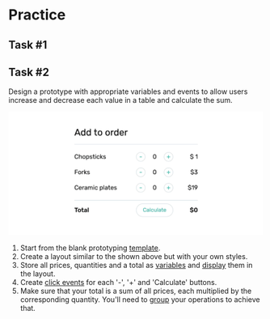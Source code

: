 # Practice

## Task #1

## Task #2

Design a prototype with appropriate variables and events to allow users increase and decrease each value in a table and calculate the sum.

![Order demo](./media/order.gif)

1. Start from the blank prototyping [template](./../Setup/template.md#final-template).
2. Create a layout similar to the shown above but with your own styles.
3. Store all prices, quantities and a total as [variables](./../Data/variables.md#variables) and [display](./../Data/display.md#displaying-in-containers) them in the layout.
4. Create [click events](./click.md) for each '-', '+' and 'Calculate' buttons.
5. Make sure that your total is a sum of all prices, each multiplied by the corresponding quantity. You'll need to [group](./arithmetics.md#groupping) your operations to achieve that.

